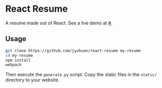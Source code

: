 # React Resume
A resume made out of React. See a live demo at [#](#).

## Usage

```bash
git clone https://github.com/jyuhuan/react-resume my-resume
cd my-resume
npm install
webpack
```

Then execute the `generate.py` script. Copy the static files in the `static/` directory to your website.
